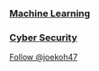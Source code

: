 ### [Machine Learning](https://joek47.github.io/machinelearning/ "Machine Learning")
### [Cyber Security](https://joek47.github.io/cybersecurity/ "Cyber Security")

<a href="https://twitter.com/joekoh47?ref_src=twsrc%5Etfw" class="twitter-follow-button" data-show-count="false">Follow @joekoh47</a><script async src="https://platform.twitter.com/widgets.js" charset="utf-8"></script>
